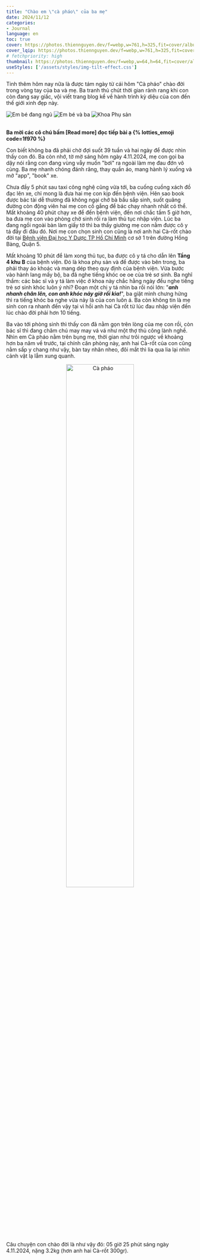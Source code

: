 ```yaml
---
title: "Chào em \"cà pháo\" của ba mẹ"
date: 2024/11/12
categories:
- Journal
language: en
toc: true
cover: https://photos.thiennguyen.dev/f=webp,w=761,h=325,fit=cover/album/blog/2024-11-12-chao-em-ca-phao-cua-ba-me/ca-phao.jpg
cover_lqip: https://photos.thiennguyen.dev/f=webp,w=761,h=325,fit=cover,q=80/album/blog/2024-11-12-chao-em-ca-phao-cua-ba-me/ca-phao.jpg
# fetchpriority: high
thumbnail: https://photos.thiennguyen.dev/f=webp,w=64,h=64,fit=cover/album/blog/2024-11-12-chao-em-ca-phao-cua-ba-me/ca-phao.jpg
useStyles: ['/assets/styles/img-tilt-effect.css']
---
```


Tinh thêm hôm nay nữa là được tám ngày từ cái hôm "Cà pháo" chào đời trong vòng tay của ba và mẹ. Ba tranh thủ chút thời gian rảnh rang khi con còn đang say giấc, vội viết trang blog kể về hành trình kỳ diệu của con đến thế giới xinh đẹp này. 

<div class="justified-gallery">
    <img class="lazy" src="https://photos.thiennguyen.dev/h=200,q=90,f=avif/album/blog/2024-11-12-chao-em-ca-phao-cua-ba-me/ca-phao-20241113005613.jpg" alt="Em bé đang ngủ" data-src="https://photos.thiennguyen.dev/album/blog/2024-11-12-chao-em-ca-phao-cua-ba-me/ca-phao-20241113005613.jpg" />
    <img class="lazy" src="https://photos.thiennguyen.dev/h=200,q=90,f=avif/album/blog/2024-11-12-chao-em-ca-phao-cua-ba-me/ca-phao-20241113010334.jpg" alt="Em bé và ba" data-src="https://photos.thiennguyen.dev/album/blog/2024-11-12-chao-em-ca-phao-cua-ba-me/ca-phao-20241113010334.jpg" />
    <img class="lazy" src="https://photos.thiennguyen.dev/h=200,q=90,f=avif/album/blog/2024-11-12-chao-em-ca-phao-cua-ba-me/khoa-phu-san-umc-20241104-051812.jpg" alt="Khoa Phụ sản" data-src="https://photos.thiennguyen.dev/album/blog/2024-11-12-chao-em-ca-phao-cua-ba-me/khoa-phu-san-umc-20241104-051812.jpg" />
</div>

<!-- <p style="text-align: center">

{% lotties_player className="is-inline-block animated-emoji" src="/assets/animation/baby.lottie" width="50%" height="50%" autoplay loop %}

</p> -->

<br />

**Ba mời các cô chú bấm [Read more] đọc tiếp bài ạ {% lotties_emoji code=1f970 %}**

<!-- more -->

Con biết không ba đã phải chờ đợi suốt 39 tuần và hai ngày để được nhìn thấy con đó. Ba còn nhớ, tờ mờ sáng hôm ngày 4.11.2024, mẹ con gọi ba dậy nói rằng con đang vùng vẫy muốn "bơi" ra ngoài làm mẹ đau đớn vô cùng. Ba mẹ nhanh chóng đánh răng, thay quần áo, mang hành lý xuống và  mở "app", "book" xe.

Chưa đầy 5 phút sau taxi công nghệ cũng vừa tới, ba cuống cuồng xách đồ đạc lên xe, chỉ mong là đưa hai mẹ con kịp đến bệnh viện. Hên sao book được bác tài dễ thương đã không ngại chở bà bầu sắp sinh, suốt quãng đường còn động viên hai mẹ con cố gắng để bác chạy nhanh nhất có thể. Mất khoảng 40 phút chạy xe để đến bệnh viện, đến nơi chắc tầm 5 giờ hơn, ba đưa mẹ con vào phòng chờ sinh rồi ra làm thủ tục nhập viện. Lúc ba đang ngồi ngoài bàn làm giấy tờ thì ba thấy giường mẹ con nằm được cô y tá đẩy đi đâu đó. Nơi mẹ con chọn sinh con cũng là nơi anh hai Cà-rốt chào đời tại [Bệnh viện Đại học Y Dược TP Hồ Chí Minh](https://www.bvdaihoc.com.vn/) cơ sở 1 trên đường Hồng Bàng, Quận 5.

Mất khoảng 10 phút để làm xong thủ tục, ba được cô y tá cho dẫn lên **Tầng 4 khu B** của bệnh viện. Đó là khoa phụ sản và để được vào bên trong, ba phải thay áo khoác và mang dép theo quy định của bệnh viện. Vừa bước vào hành lang mấy bộ, ba đã nghe tiếng khóc oe oe của trẻ sơ sinh. Ba nghĩ thầm: các bác sĩ và y tá làm việc ở khoa này chắc hằng ngày đều nghe tiếng trẻ sơ sinh khóc luôn ý nhỉ? Đoạn một chị y tá nhìn ba rồi nói lớn: "***anh nhanh chân lên, con anh khóc nảy giờ rồi kìa!***", ba giật mình chưng hửng thì ra tiếng khóc ba nghe vừa nảy là của con luôn á. Ba còn không tin là mẹ sinh con ra nhanh đến vậy tại vì hồi anh hai Cà rốt từ lúc đau nhập viện đến lúc chào đời phải hơn 10 tiếng.

Ba vào tới phòng sinh thì thấy con đã nằm gọn trên lòng của mẹ con rồi, còn bác sĩ thì đang chăm chú may may vá vá như một thợ thủ công lành nghề. Nhìn em Cà pháo nằm trên bụng mẹ, thời gian như trôi ngược về khoảng hơn ba năm về trước, tại chính căn phòng này, anh hai Cà-rốt của con cũng nằm sấp y chang như vậy, bàn tay nhăn nheo, đôi mắt thì lia qua lia lại nhìn cảnh vật lạ lẫm xung quanh. 

<p style="text-align: center;">
    <img class="in-view-effect frame tilt-right lazy" src="https://photos.thiennguyen.dev/album/blog/2024-11-12-chao-em-ca-phao-cua-ba-me/ca-phao.jpg" data-src="https://photos.thiennguyen.dev/album/blog/2024-11-12-chao-em-ca-phao-cua-ba-me/ca-phao.jpg" alt="Cà pháo" title="Cà rốt" width="60%">
</p>

Câu chuyện con chào đời là như vậy đó: 05 giờ 25 phút sáng ngày 4.11.2024, nặng 3.2kg (hơn anh hai Cà-rốt 300gr).
